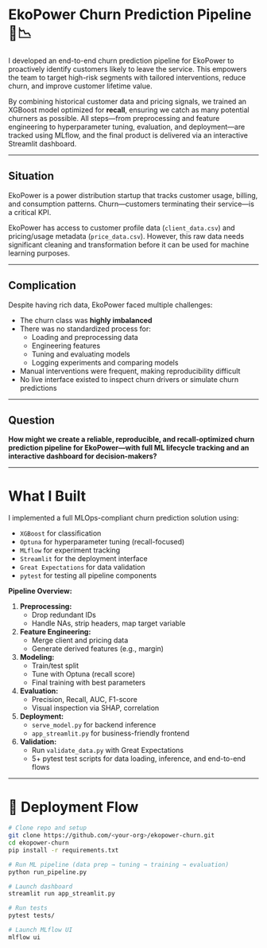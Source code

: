 # EkoPower Churn Prediction Pipeline 🔌📉


I developed an end-to-end churn prediction pipeline for EkoPower to proactively identify customers likely to leave the service. This empowers the team to target high-risk segments with tailored interventions, reduce churn, and improve customer lifetime value.

By combining historical customer data and pricing signals, we trained an XGBoost model optimized for **recall**, ensuring we catch as many potential churners as possible. All steps—from preprocessing and feature engineering to hyperparameter tuning, evaluation, and deployment—are tracked using MLflow, and the final product is delivered via an interactive Streamlit dashboard.

---

## Situation

EkoPower is a power distribution startup that tracks customer usage, billing, and consumption patterns. Churn—customers terminating their service—is a critical KPI.

EkoPower has access to customer profile data (`client_data.csv`) and pricing/usage metadata (`price_data.csv`). However, this raw data needs significant cleaning and transformation before it can be used for machine learning purposes.

---

## Complication

Despite having rich data, EkoPower faced multiple challenges:

- The churn class was **highly imbalanced**
- There was no standardized process for:
  - Loading and preprocessing data
  - Engineering features
  - Tuning and evaluating models
  - Logging experiments and comparing models
- Manual interventions were frequent, making reproducibility difficult
- No live interface existed to inspect churn drivers or simulate churn predictions

---

## Question

**How might we create a reliable, reproducible, and recall-optimized churn prediction pipeline for EkoPower—with full ML lifecycle tracking and an interactive dashboard for decision-makers?**

---

# What I Built

I implemented a full MLOps-compliant churn prediction solution using:

- `XGBoost` for classification
- `Optuna` for hyperparameter tuning (recall-focused)
- `MLflow` for experiment tracking
- `Streamlit` for the deployment interface
- `Great Expectations` for data validation
- `pytest` for testing all pipeline components

**Pipeline Overview:**

1. **Preprocessing:**
   - Drop redundant IDs
   - Handle NAs, strip headers, map target variable
2. **Feature Engineering:**
   - Merge client and pricing data
   - Generate derived features (e.g., margin)
3. **Modeling:**
   - Train/test split
   - Tune with Optuna (recall score)
   - Final training with best parameters
4. **Evaluation:**
   - Precision, Recall, AUC, F1-score
   - Visual inspection via SHAP, correlation
5. **Deployment:**
   - `serve_model.py` for backend inference
   - `app_streamlit.py` for business-friendly frontend
6. **Validation:**
   - Run `validate_data.py` with Great Expectations
   - 5+ pytest test scripts for data loading, inference, and end-to-end flows

---

# 🚀 Deployment Flow

```bash
# Clone repo and setup
git clone https://github.com/<your-org>/ekopower-churn.git
cd ekopower-churn
pip install -r requirements.txt

# Run ML pipeline (data prep → tuning → training → evaluation)
python run_pipeline.py

# Launch dashboard
streamlit run app_streamlit.py

# Run tests
pytest tests/

# Launch MLflow UI
mlflow ui
